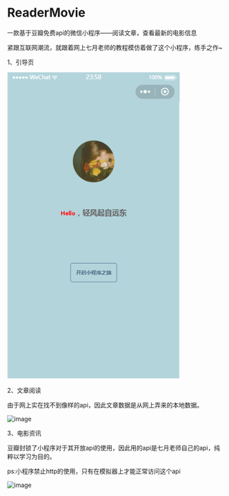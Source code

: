 # ReaderMovie
一款基于豆瓣免费api的微信小程序——阅读文章，查看最新的电影信息

紧跟互联网潮流，就跟着网上七月老师的教程模仿着做了这个小程序，练手之作~

1、引导页

![image](https://github.com/WindFromFarEast/ReaderMovie/blob/master/githubImage/1.png?raw=true)

2、文章阅读

由于网上实在找不到像样的api，因此文章数据是从网上弄来的本地数据。

![image](https://github.com/WindFromFarEast/ReaderMovie/blob/master/githubImage/%E6%96%87%E7%AB%A0%E9%98%85%E8%AF%BB.gif?raw=true)

3、电影资讯

豆瓣封锁了小程序对于其开放api的使用，因此用的api是七月老师自己的api，纯粹以学习为目的。

ps:小程序禁止http的使用，只有在模拟器上才能正常访问这个api

![image](https://github.com/WindFromFarEast/ReaderMovie/blob/master/githubImage/%E7%94%B5%E5%BD%B1.gif?raw=true)
